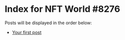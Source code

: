 # Index for NFT World #8276
Posts will be displayed in the order below:

- [Your first post](./001-first.md)

